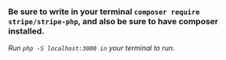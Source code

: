 ### Be sure to write in your terminal `composer require stripe/stripe-php`, and also be sure to have composer installed.
*Run `php -S localhost:3000 in` your terminal to run.*